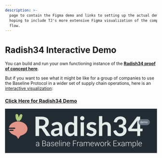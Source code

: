 ```yaml
---
description: >-
  page to contain the Figma demo and links to setting up the actual demo.  note:
  hoping to include TJ's more extensive Figma visualization of the complete
  flow.
---
```


# Radish34 Interactive Demo

You can build and run your own functioning instance of the [**Radish34 proof of concept here**](radish34-start.md). 

But if you want to see what it might be like for a group of companies to use the Baseline Protocol in a wider set of supply chain operations, here is an [interactive visualization](https://www.figma.com/proto/XQ9sIPu0FeoNSojX8YQtmz/Radish34?node-id=759%3A13805&viewport=150%2C167%2C0.05065051466226578&scaling=min-zoom):

### [**Click Here for Radish34 Demo**](https://www.figma.com/proto/XQ9sIPu0FeoNSojX8YQtmz/Radish34?node-id=759%3A13805&viewport=150%2C167%2C0.05065051466226578&scaling=min-zoom) 

![](../.gitbook/assets/image.png)

